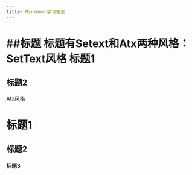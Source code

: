 ```yaml
---
title: Markdown学习笔记
---
```


##标题
标题有Setext和Atx两种风格：
SetText风格
标题1 
=== 
标题2
----
Atx风格
# 标题1
## 标题2
#### 标题3
